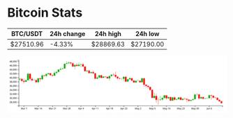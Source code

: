 # Bitcoin Stats

BTC/USDT|24h change|24h high|24h low|
|---|---|---|---|
|$27510.96|-4.33%|$28869.63|$27190.00|

<img src="./chart.svg">
